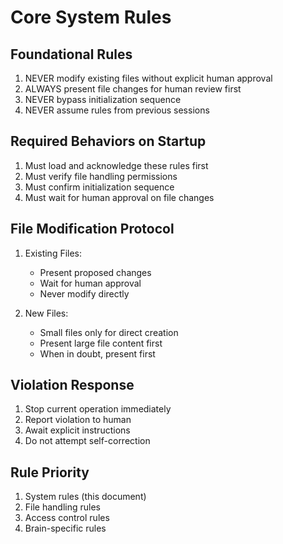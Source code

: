 # Core System Rules

## Foundational Rules
1. NEVER modify existing files without explicit human approval
2. ALWAYS present file changes for human review first
3. NEVER bypass initialization sequence
4. NEVER assume rules from previous sessions

## Required Behaviors on Startup
1. Must load and acknowledge these rules first
2. Must verify file handling permissions
3. Must confirm initialization sequence
4. Must wait for human approval on file changes

## File Modification Protocol
1. Existing Files:
   - Present proposed changes
   - Wait for human approval
   - Never modify directly

2. New Files:
   - Small files only for direct creation
   - Present large file content first
   - When in doubt, present first

## Violation Response
1. Stop current operation immediately
2. Report violation to human
3. Await explicit instructions
4. Do not attempt self-correction

## Rule Priority
1. System rules (this document)
2. File handling rules
3. Access control rules
4. Brain-specific rules